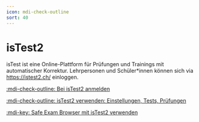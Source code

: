 ```yaml
---
icon: mdi-check-outline
sort: 40
---
```


# isTest2



isTest ist eine Online-Plattform für Prüfungen und Trainings mit automatischer Korrektur. Lehrpersonen und Schüler*innen können sich via https://istest2.ch/ einloggen.

[:mdi-check-outline: Bei isTest2 anmelden](anmelden/)

[:mdi-check-outline: isTest2 verwenden: Einstellungen, Tests, Prüfungen](verwenden/)

[:mdi-key: Safe Exam Browser mit isTest2 verwenden](seb/)